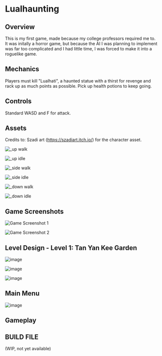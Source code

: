 # Lualhaunting
 ## Overview
This is my first game, made because my college professors required me to. It was initally a horror game, but because the AI I was planning to implement was far too complicated and I had little time, I was forced to make it into a roguelike game.

## Mechanics
Players must kill "Lualhati", a haunted statue with a thirst for revenge and rack up as much points as possible. 
Pick up health potions to keep going.

## Controls
Standard WASD and F for attack.

## Assets
Credits to: Szadi art (https://szadiart.itch.io/) for the character asset.

![_up walk](https://github.com/KrappaBaited/Lualhaunting/assets/116071036/5c743ccf-d7d0-4852-8881-5b1e44b53eef)

![_up idle](https://github.com/KrappaBaited/Lualhaunting/assets/116071036/15a00733-77f3-40ce-bd3b-47d91c81755b)

![_side walk](https://github.com/KrappaBaited/Lualhaunting/assets/116071036/4d8cf419-4e99-4f14-805b-4ce4a3e37101)

![_side idle](https://github.com/KrappaBaited/Lualhaunting/assets/116071036/171d3b7a-0bc6-4687-8ad7-aff52da8bd86)

![_down walk](https://github.com/KrappaBaited/Lualhaunting/assets/116071036/20fdc747-1f37-4404-b9c4-c24e1f4e1e4a)

![_down idle](https://github.com/KrappaBaited/Lualhaunting/assets/116071036/6944b1d3-d6c7-4813-a655-e17cecdaf1bc)


## Game Screenshots
![Game Screenshot 1](https://github.com/KrappaBaited/Lualhaunting/assets/116071036/ba9a4faf-786e-4a0e-9e58-8687c98d40a7)

![Game Screenshot 2](https://github.com/KrappaBaited/Lualhaunting/assets/116071036/14eb8089-0111-431b-b89c-1e5709d76707)

## Level Design - Level 1: Tan Yan Kee Garden
![image](https://github.com/KrappaBaited/Lualhaunting/assets/116071036/c60232ef-5276-457e-a6a9-254d0cece776)

![image](https://github.com/KrappaBaited/Lualhaunting/assets/116071036/c4becf75-f5f1-497c-80a2-1c7170e0a414)

![image](https://github.com/KrappaBaited/Lualhaunting/assets/116071036/22e28e3c-a15a-4785-9f4f-8e4185ad5d07)


## Main Menu
![image](https://github.com/KrappaBaited/Lualhaunting/assets/116071036/3042fe47-a0a6-48df-a96a-507de14a8639)

## Gameplay


## BUILD FILE 

(WIP, not yet available)
